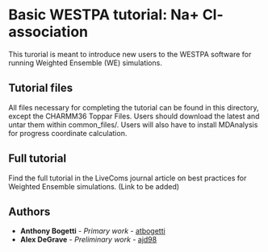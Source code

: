 # Basic WESTPA tutorial: Na+ Cl- association
This turorial is meant to introduce new users to the WESTPA software for running Weighted Ensemble (WE) simulations.

## Tutorial files

All files necessary for completing the tutorial can be found in this directory, except the CHARMM36 Toppar Files. Users should
download the latest and untar them within common\_files/. Users will also have to install MDAnalysis for progress coordinate
calculation.

## Full tutorial 

Find the full tutorial in the LiveComs journal article on best practices for Weighted Ensemble simulations. (Link to be added)

## Authors

* **Anthony Bogetti** - *Primary work* - [atbogetti](https://github.com/atbogetti)
* **Alex DeGrave** - *Preliminary work* - [ajd98](https://github.com/ajd98)
